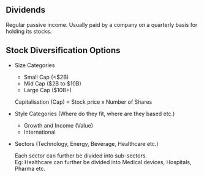 ## Dividends
Regular passive income. Usually paid by a company on a quarterly basis for holding its stocks.

## Stock Diversification Options
* Size Categories
	- Small Cap (<$2B)
	- Mid Cap ($2B to $10B)
	- Large Cap ($10B+)
	
	Capitalisation (Cap) = Stock price x Number of Shares
* Style Categories (Where do they fit, where are they based etc.)
	- Growth and Income (Value)
	- International
* Sectors (Technology, Energy, Beverage, Healthcare etc.)
	
	Each sector can further be divided into sub-sectors.  
	Eg: Healthcare can further be divided into Medical devices, Hospitals, Pharma etc.
